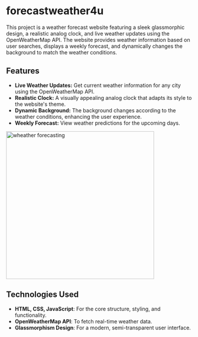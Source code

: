 # forecastweather4u

This project is a weather forecast website featuring a sleek glassmorphic design, a realistic analog clock, and live weather updates using the OpenWeatherMap API. The website provides weather information based on user searches, displays a weekly forecast, and dynamically changes the background to match the weather conditions.

## Features

- **Live Weather Updates:** Get current weather information for any city using the OpenWeatherMap API.
- **Realistic Clock:** A visually appealing analog clock that adapts its style to the website's theme.
- **Dynamic Background:** The background changes according to the weather conditions, enhancing the user experience.
- **Weekly Forecast:** View weather predictions for the upcoming days.

<img src="https://github.com/user-attachments/assets/d6df260c-f5d4-40b7-ba71-98df36ddacbf" alt="wheather forecasting" width="400" height="400">

## Technologies Used

- **HTML, CSS, JavaScript**: For the core structure, styling, and functionality.
- **OpenWeatherMap API**: To fetch real-time weather data.
- **Glassmorphism Design**: For a modern, semi-transparent user interface.

